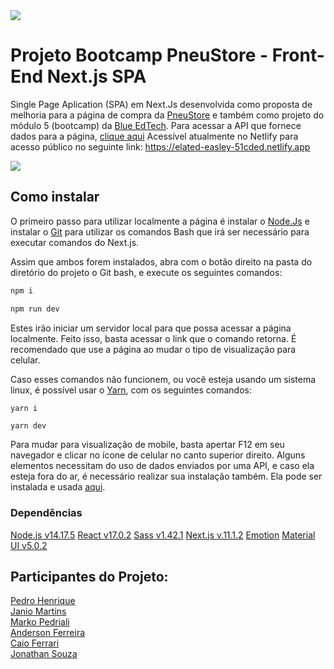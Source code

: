 <img src="https://i.imgur.com/8UTMM6E.png"/>

# Projeto Bootcamp PneuStore - Front-End Next.js SPA



Single Page Aplication (SPA) em Next.Js desenvolvida como proposta de melhoria para a página de compra da <a href="https://www.pneustore.com.br">PneuStore</a> e também como projeto do módulo 5 (bootcamp) da <a href="https://blueedtech.com.br">Blue EdTech</a>. Para acessar a API que fornece dados para a página,  <a href="https://github.com/jonathan-sarmento/pneustore-back">clique aqui</a> Acessível atualmente no Netlify para acesso público no seguinte link: https://elated-easley-51cded.netlify.app 

<img src="https://i.imgur.com/5xwmTKL.png"/>

## Como instalar

O primeiro passo para utilizar localmente a página é instalar o <a href="https://nodejs.org/en/">Node.Js</a> e instalar o <a href="https://gitforwindows.org">Git</a> para utilizar os comandos Bash que irá ser necessário para executar comandos do Next.js.

Assim que ambos forem instalados, abra com o botão direito na pasta do diretório do projeto o Git bash, e execute os seguintes comandos:

```bash
npm i
```

```bash
npm run dev
```

Estes irão iniciar um servidor local para que possa acessar a página localmente. Feito isso, basta acessar o link que o comando retorna. É recomendado que use a página ao mudar o tipo de visualização para celular.

Caso esses comandos não funcionem, ou você esteja usando um sistema linux, é possível usar o <a href="https://yarnpkg.com">Yarn</a>, com os seguintes comandos:

```bash
yarn i
```

```
yarn dev
```

Para mudar para visualização de mobile, basta apertar F12 em seu navegador e clicar no ícone de celular no canto superior direito.
Alguns elementos necessitam do uso de dados enviados por uma API, e caso ela esteja fora do ar, é necessário realizar sua instalação também. Ela pode ser instalada e usada <a href="https://github.com/jonathan-sarmento/pneustore-back">aqui</a>.

### Dependências

<a href="">Node.js v14.17.5</a> 
<a href="https://pt-br.reactjs.org">React v17.0.2</a>
<a href="https://sass-lang.com">Sass v1.42.1</a> 
<a href="https://nextjs.org">Next.js v.11.1.2</a>
<a href="https://emotion.sh/docs/introduction">Emotion</a>
<a href="https://mui.com/pt/">Material UI v5.0.2</a>

## Participantes do Projeto:

<a href="https://github.com/kindbiscuit">Pedro Henrique</a></br>
<a href="https://github.com/JanioMartins">Janio Martins</a></br>
<a href="https://github.com/MarkoPedriali">Marko Pedriali</a></br>
<a href="https://github.com/AndersonRFerreira">Anderson Ferreira</a></br>
<a href="https://github.com/Caioferrari04">Caio Ferrari</a></br>
<a href="https://github.com/jonathan-sarmento">Jonathan Souza</a>


